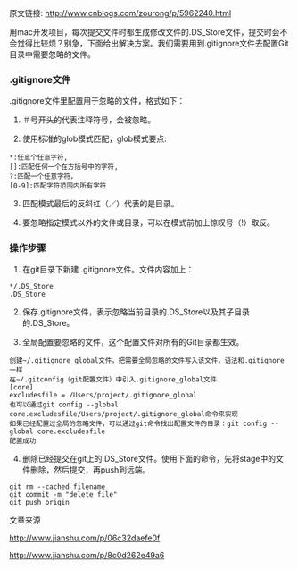 原文链接: http://www.cnblogs.com/zourong/p/5962240.html

用mac开发项目，每次提交文件时都生成修改文件的.DS_Store文件，提交时会不会觉得比较烦？别急，下面给出解决方案。我们需要用到.gitignore文件去配置Git目录中需要忽略的文件。

### .gitignore文件

.gitignore文件里配置用于忽略的文件，格式如下：

1. ＃号开头的代表注释符号，会被忽略。

2. 使用标准的glob模式匹配，glob模式要点:
```
*:任意个任意字符,
[]:匹配任何一个在方括号中的字符,
?:匹配一个任意字符，
[0-9]:匹配字符范围内所有字符
```
3. 匹配模式最后的反斜杠（／）代表的是目录。

4. 要忽略指定模式以外的文件或目录，可以在模式前加上惊叹号（!）取反。

 

### 操作步骤

1. 在git目录下新建 .gitignore文件。文件内容加上：
```
*/.DS_Store
.DS_Store
```

2.  保存.gitignore文件，表示忽略当前目录的.DS_Store以及其子目录的.DS_Store。

3.  全局配置要忽略的文件，这个配置文件对所有的Git目录都生效。
```
创建~/.gitignore_global文件，把需要全局忽略的文件写入该文件，语法和.gitignore一样
在~/.gitconfig（git配置文件）中引入.gitignore_global文件
[core] 
excludesfile = /Users/project/.gitignore_global 
也可以通过git config --global core.excludesfile/Users/project/.gitignore_global命令来实现
如果已经配置过全局的忽略文件，可以通过git命令找出配置文件的目录：git config --global core.excludesfile
配置成功
```

4.  删除已经提交在git上的.DS_Store文件。使用下面的命令，先将stage中的文件删除，然后提交，再push到远端。
```
git rm --cached filename
git commit -m "delete file"
git push origin
```

文章来源

http://www.jianshu.com/p/06c32daefe0f

http://www.jianshu.com/p/8c0d262e49a6